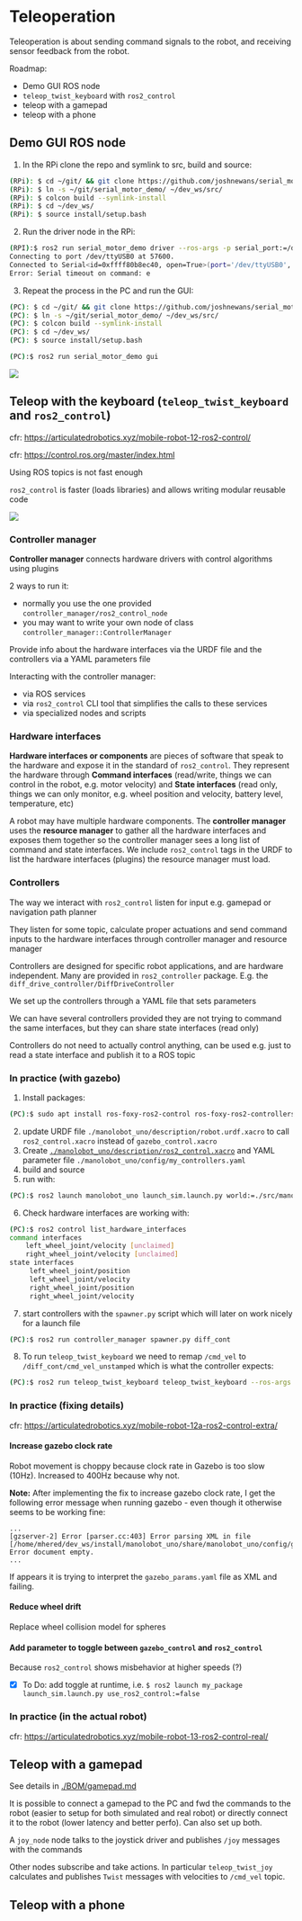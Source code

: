 # Teleoperation

Teleoperation is about sending command signals to the robot, and receiving sensor feedback from the robot.

Roadmap:

- Demo GUI ROS node
- `teleop_twist_keyboard` with `ros2_control`
- teleop with a gamepad
- teleop with a phone

## Demo GUI ROS node

1. In the RPi clone the repo and symlink to src, build and source:

```bash
(RPi): $ cd ~/git/ && git clone https://github.com/joshnewans/serial_motor_demo.git
(RPi): $ ln -s ~/git/serial_motor_demo/ ~/dev_ws/src/
(RPi): $ colcon build --symlink-install
(RPi): $ cd ~/dev_ws/
(RPi): $ source install/setup.bash
```

2. Run the driver node in the RPi:

```bash
(RPI):$ ros2 run serial_motor_demo driver --ros-args -p serial_port:=/dev/ttyUSB0 -p baud_rate:=57600 -p loop_rate:=30 -p encoder_cpr:=1975
Connecting to port /dev/ttyUSB0 at 57600.
Connected to Serial<id=0xffff80b8ec40, open=True>(port='/dev/ttyUSB0', baudrate=57600, bytesize=8, parity='N', stopbits=1, timeout=1.0, xonxoff=False, rtscts=False, dsrdtr=False)
Error: Serial timeout on command: e

```

3. Repeat the process in the PC and run the GUI:

```bash
(PC): $ cd ~/git/ && git clone https://github.com/joshnewans/serial_motor_demo.git
(PC): $ ln -s ~/git/serial_motor_demo/ ~/dev_ws/src/
(PC): $ colcon build --symlink-install
(PC): $ cd ~/dev_ws/
(PC): $ source install/setup.bash

(PC):$ ros2 run serial_motor_demo gui
```

![](./assets/images/serial_motor_gui.png)

## Teleop with the keyboard (`teleop_twist_keyboard` and `ros2_control`)

cfr: https://articulatedrobotics.xyz/mobile-robot-12-ros2-control/

cfr: https://control.ros.org/master/index.html

Using ROS topics is not fast enough

`ros2_control` is faster (loads libraries) and allows writing modular reusable code

![](./assets/images/ros2_control_diagram.png)

### Controller manager

**Controller manager** connects hardware drivers with control algorithms using plugins

2 ways to run it:

* normally you use the one provided `controller_manager/ros2_control_node`
* you may want to write your own node of class `controller_manager::ControllerManager`

Provide info about the hardware interfaces via the URDF file and the controllers via a YAML parameters file

Interacting with the controller manager:

* via ROS services
* via `ros2_control` CLI tool that simplifies the calls to these services
* via specialized nodes and scripts

### Hardware interfaces 

**Hardware interfaces or components** are pieces of software that speak to the hardware and expose it in the standard of `ros2_control`. They represent the hardware through **Command interfaces** (read/write, things we can control in the robot, e.g. motor velocity) and **State interfaces** (read only, things we can only monitor, e.g. wheel position and velocity, battery level, temperature, etc)

A robot may have multiple hardware components. The **controller manager** uses the **resource manager** to gather all the hardware interfaces and exposes them together so the controller manager sees a long list of command and state interfaces. We include `ros2_control` tags in the URDF to list the hardware interfaces (plugins) the resource manager must load.

### Controllers

The way we interact with `ros2_control` listen for input e.g. gamepad or navigation path planner

They listen for some topic, calculate proper actuations and send command inputs to the hardware interfaces through controller manager and resource manager

Controllers are designed for specific robot applications, and are hardware independent. Many are provided in `ros2_controller` package. E.g. the `diff_drive_controller/DiffDriveController`

We set up the controllers through a YAML file that sets parameters

We can have several controllers provided they are not trying to command the same interfaces, but they can share state interfaces (read only)

Controllers do not need to actually control anything, can be used e.g. just to read a state interface and publish it to a ROS topic

### In practice (with gazebo)

1. Install packages:

```bash
(PC):$ sudo apt install ros-foxy-ros2-control ros-foxy-ros2-controllers ros-foxy-gazebo-ros2-control
```

2. update URDF file `./manolobot_uno/description/robot.urdf.xacro` to call `ros2_control.xacro` instead of `gazebo_control.xacro`
3. Create [`./manolobot_uno/description/ros2_control.xacro`](./manolobot_uno/description/ros2_control.xacro) and YAML parameter file `./manolobot_uno/config/my_controllers.yaml`
4. build and source
5. run with:

```bash
(PC):$ ros2 launch manolobot_uno launch_sim.launch.py world:=./src/manolobot_uno/worlds/cones.world
```

6. Check hardware interfaces are working with:

```bash
(PC):$ ros2 control list_hardware_interfaces
command interfaces
	left_wheel_joint/velocity [unclaimed]
	right_wheel_joint/velocity [unclaimed]
state interfaces
	 left_wheel_joint/position
	 left_wheel_joint/velocity
	 right_wheel_joint/position
	 right_wheel_joint/velocity
```

7. start controllers with the `spawner.py` script which will later on work nicely for a launch file

```bash
(PC):$ ros2 run controller_manager spawner.py diff_cont
```

8. To run `teleop_twist_keyboard` we need to remap `/cmd_vel` to  `/diff_cont/cmd_vel_unstamped` which is what the controller expects:

```bash
(PC):$ ros2 run teleop_twist_keyboard teleop_twist_keyboard --ros-args -r /cmd_vel:=/diff_cont/cmd_vel_unstamped
```

### In practice (fixing details)

cfr: https://articulatedrobotics.xyz/mobile-robot-12a-ros2-control-extra/

#### Increase gazebo clock rate

Robot movement is choppy because clock rate in Gazebo is too slow (10Hz). Increased to 400Hz because why not.

**Note:** After implementing the fix to increase gazebo clock rate, I get the following error message when running gazebo - even though it otherwise  seems to be working fine:

```
...
[gzserver-2] Error [parser.cc:403] Error parsing XML in file [/home/mhered/dev_ws/install/manolobot_uno/share/manolobot_uno/config/gazebo_params.yaml]: Error document empty.
...
```

If appears it is trying to interpret the `gazebo_params.yaml` file as XML and failing.

#### Reduce wheel drift

Replace wheel collision model for spheres

#### Add parameter to toggle between `gazebo_control` and `ros2_control`

Because `ros2_control` shows misbehavior at higher speeds (?)

- [x] To Do: add toggle at runtime, i.e. `$ ros2 launch my_package launch_sim.launch.py use_ros2_control:=false`

### In practice (in the actual robot)

cfr: https://articulatedrobotics.xyz/mobile-robot-13-ros2-control-real/



## Teleop with a gamepad

See details in [./BOM/gamepad.md](./BOM/gamepad.md)

It is possible to connect a gamepad to the PC and fwd the commands to the robot (easier to setup for both simulated and real robot) or directly connect it to the robot (lower latency and better perfo). Can also set up both.

A `joy_node` node talks to the joystick driver and publishes `/joy` messages with the commands

Other nodes subscribe and take actions. In particular `teleop_twist_joy` calculates and publishes `Twist` messages with velocities to `/cmd_vel` topic.

##  Teleop with a phone
